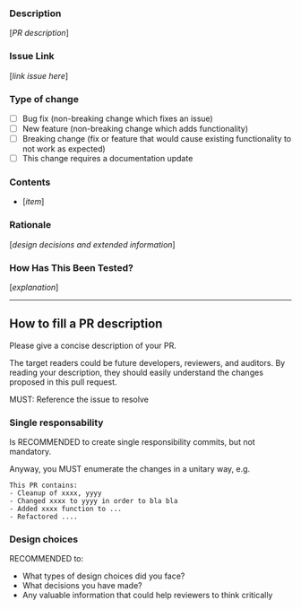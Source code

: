 ### Description

[_PR description_]

### Issue Link

[_link issue here_]

### Type of change

- [ ] Bug fix (non-breaking change which fixes an issue)
- [ ] New feature (non-breaking change which adds functionality)
- [ ] Breaking change (fix or feature that would cause existing functionality to not work as expected)
- [ ] This change requires a documentation update

### Contents

- [_item_]

### Rationale

[_design decisions and extended information_]

### How Has This Been Tested?

[_explanation_]

<hr>

## How to fill a PR description 

Please give a concise description of your PR.

The target readers could be future developers, reviewers, and auditors. By reading your description, they should easily understand the changes proposed in this pull request.

MUST: Reference the issue to resolve

### Single responsability

Is RECOMMENDED to create single responsibility commits, but not mandatory.

Anyway, you MUST enumerate the changes in a unitary way, e.g.

```
This PR contains:
- Cleanup of xxxx, yyyy
- Changed xxxx to yyyy in order to bla bla
- Added xxxx function to ...
- Refactored ....
```

### Design choices

RECOMMENDED to:
- What types of design choices did you face?
- What decisions you have made?
- Any valuable information that could help reviewers to think critically
